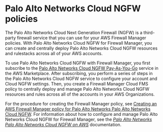 # Palo Alto Networks Cloud NGFW policies<a name="cloud-ngfw-policies"></a>

The Palo Alto Networks Cloud Next Generation Firewall \(NGFW\) is a third\-party firewall service that you can use for your AWS Firewall Manager policies\. With Palo Alto Networks Cloud NGFW for Firewall Manager, you can create and centrally deploy Palo Alto Networks Cloud NGFW resources and rulestacks across all of your AWS accounts\.

To use Palo Alto Networks Cloud NGFW with Firewall Manager, you first subscribe to the [Palo Alto Networks Cloud NGFW Pay\-As\-You\-Go](https://aws.amazon.com/marketplace/pp/prodview-sdwivzp5q76f4) service in the AWS Marketplace\. After subscribing, you perform a series of steps in the Palo Alto Networks Cloud NGFW service to configure your account and Cloud NGFW settings\. Then, you create a Firewall Manager Cloud FMS policy to centrally deploy and manage Palo Alto Networks Cloud NGFW resources and rules across all of the accounts in your AWS Organizations\.

For the procedure for creating the Firewall Manager policy, see [Creating an AWS Firewall Manager policy for Palo Alto Networks Palo Alto Networks Cloud NGFW](create-policy.md#creating-cloud-ngfw-policy)\. For information about how to configure and manage Palo Alto Networks Cloud NGFW for Firewall Manager, see the *[Palo Alto Networks Palo Alto Networks Cloud NGFW on AWS](https://docs.paloaltonetworks.com/cloud-ngfw/aws/cloud-ngfw-on-aws)* documentation\.